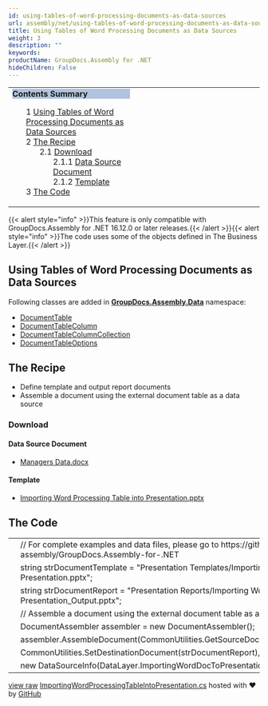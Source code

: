 ```yaml
---
id: using-tables-of-word-processing-documents-as-data-sources
url: assembly/net/using-tables-of-word-processing-documents-as-data-sources
title: Using Tables of Word Processing Documents as Data Sources
weight: 3
description: ""
keywords: 
productName: GroupDocs.Assembly for .NET
hideChildren: False
---
```

<table class="sectionMacro" border="0" cellpadding="5" cellspacing="0" width="100%"><tbody><tr><td valign="top" width="50%"><div class="panel" style="border-top-width: 1px; border-right-width: 1px; border-bottom-width: 1px; border-left-width: 1px;"><div class="panelHeader" style="border-bottom-width: 1px; background-color: rgb(176, 196, 222);"><b>Contents Summary</b></div><div class="panelContent"><style type="text/css">div.rbtoc1590388625468 { padding-top: 0px; padding-right: 0px; padding-bottom: 0px; padding-left: 0px; }div.rbtoc1590388625468 ul { list-style-type: none; list-style-image: none; margin-left: 0px; }div.rbtoc1590388625468 li { margin-left: 0px; padding-left: 0px; }</style><div class="toc rbtoc1590388625468"><ul class="toc-indentation"><li><span class="TOCOutline">1</span> <a href="#UsingTablesofWordProcessingDocumentsasDataSources-UsingTablesofWordProcessingDocumentsasDataSources">Using Tables of Word Processing Documents as Data Sources</a></li><li><span class="TOCOutline">2</span> <a href="#UsingTablesofWordProcessingDocumentsasDataSources-TheRecipe">The Recipe</a><ul class="toc-indentation"><li><span class="TOCOutline">2.1</span> <a href="#UsingTablesofWordProcessingDocumentsasDataSources-Download">Download</a><ul class="toc-indentation"><li><span class="TOCOutline">2.1.1</span> <a href="#UsingTablesofWordProcessingDocumentsasDataSources-DataSourceDocument">Data Source Document</a></li><li><span class="TOCOutline">2.1.2</span> <a href="#UsingTablesofWordProcessingDocumentsasDataSources-Template">Template</a></li></ul></li></ul></li><li><span class="TOCOutline">3</span> <a href="#UsingTablesofWordProcessingDocumentsasDataSources-TheCode">The Code</a></li></ul></div></div></div></td><td valign="top" width="15%">&nbsp;</td><td valign="top" width="35%">&nbsp;</td></tr></tbody></table>

{{< alert style="info" >}}This feature is only compatible with GroupDocs.Assembly for .NET 16.12.0 or later releases.{{< /alert >}}{{< alert style="info" >}}The code uses some of the objects defined in The Business Layer.{{< /alert >}}

## Using Tables of Word Processing Documents as Data Sources

Following classes are added in **[GroupDocs.Assembly.Data](https://apireference.groupdocs.com/net/assembly/groupdocs.assembly.data/)** namespace:

*   [DocumentTable](https://apireference.groupdocs.com/net/assembly/groupdocs.assembly.data/documenttable)
*   [DocumentTableColumn](https://apireference.groupdocs.com/net/assembly/groupdocs.assembly.data/documenttablecolumn)
*   [DocumentTableColumnCollection](https://apireference.groupdocs.com/net/assembly/groupdocs.assembly.data/documenttablecolumncollection)
*   [DocumentTableOptions](https://apireference.groupdocs.com/net/assembly/groupdocs.assembly.data/documenttableoptions)

## The Recipe

*   Define template and output report documents
*   Assemble a document using the external document table as a data source

### Download

#### Data Source Document

*   [Managers Data.docx](https://github.com/groupdocs-assembly/GroupDocs.Assembly-for-.NET/blob/master/Examples/Data/Data%20Sources/Word%20DataSource/Managers%20Data.docx?raw=true)

#### Template

*   [Importing Word Processing Table into Presentation.pptx](https://github.com/groupdocs-assembly/GroupDocs.Assembly-for-.NET/blob/master/Examples/Data/Source/Presentation%20Templates/Importing%20Word%20Processing%20Table%20into%20Presentation.pptx?raw=true)

## The Code

<table class="highlight tab-size js-file-line-container" data-tab-size="8" data-paste-markdown-skip=""><tbody><tr><td id="file-importingwordprocessingtableintopresentation-cs-L1" class="blob-num js-line-number" data-line-number="1"></td><td id="file-importingwordprocessingtableintopresentation-cs-LC1" class="blob-code blob-code-inner js-file-line"><span class="pl-c"><span class="pl-c">//</span> For complete examples and data files, please go to https://github.com/groupdocs-assembly/GroupDocs.Assembly-for-.NET</span></td></tr><tr><td id="file-importingwordprocessingtableintopresentation-cs-L2" class="blob-num js-line-number" data-line-number="2"></td><td id="file-importingwordprocessingtableintopresentation-cs-LC2" class="blob-code blob-code-inner js-file-line"><span class="pl-k">string</span> <span class="pl-smi">strDocumentTemplate</span> <span class="pl-k">=</span> <span class="pl-s"><span class="pl-pds">"</span>Presentation Templates/Importing Word Processing Table into Presentation.pptx<span class="pl-pds">"</span></span>;</td></tr><tr><td id="file-importingwordprocessingtableintopresentation-cs-L3" class="blob-num js-line-number" data-line-number="3"></td><td id="file-importingwordprocessingtableintopresentation-cs-LC3" class="blob-code blob-code-inner js-file-line"><span class="pl-k">string</span> <span class="pl-smi">strDocumentReport</span> <span class="pl-k">=</span> <span class="pl-s"><span class="pl-pds">"</span>Presentation Reports/Importing Word Processing Table into Presentation_Output.pptx<span class="pl-pds">"</span></span>;</td></tr><tr><td id="file-importingwordprocessingtableintopresentation-cs-L4" class="blob-num js-line-number" data-line-number="4"></td><td id="file-importingwordprocessingtableintopresentation-cs-LC4" class="blob-code blob-code-inner js-file-line"><span class="pl-c"><span class="pl-c">//</span> Assemble a document using the external document table as a data source.</span></td></tr><tr><td id="file-importingwordprocessingtableintopresentation-cs-L5" class="blob-num js-line-number" data-line-number="5"></td><td id="file-importingwordprocessingtableintopresentation-cs-LC5" class="blob-code blob-code-inner js-file-line"><span class="pl-en">DocumentAssembler</span> <span class="pl-smi">assembler</span> <span class="pl-k">=</span> <span class="pl-k">new</span> <span class="pl-en">DocumentAssembler</span>();</td></tr><tr><td id="file-importingwordprocessingtableintopresentation-cs-L6" class="blob-num js-line-number" data-line-number="6"></td><td id="file-importingwordprocessingtableintopresentation-cs-LC6" class="blob-code blob-code-inner js-file-line"><span class="pl-smi">assembler</span>.<span class="pl-en">AssembleDocument</span>(<span class="pl-smi">CommonUtilities</span>.<span class="pl-en">GetSourceDocument</span>(<span class="pl-smi">strDocumentTemplate</span>),</td></tr><tr><td id="file-importingwordprocessingtableintopresentation-cs-L7" class="blob-num js-line-number" data-line-number="7"></td><td id="file-importingwordprocessingtableintopresentation-cs-LC7" class="blob-code blob-code-inner js-file-line"><span class="pl-smi">CommonUtilities</span>.<span class="pl-en">SetDestinationDocument</span>(<span class="pl-smi">strDocumentReport</span>),</td></tr><tr><td id="file-importingwordprocessingtableintopresentation-cs-L8" class="blob-num js-line-number" data-line-number="8"></td><td id="file-importingwordprocessingtableintopresentation-cs-LC8" class="blob-code blob-code-inner js-file-line"><span class="pl-k">new</span> <span class="pl-en">DataSourceInfo</span>(<span class="pl-smi">DataLayer</span>.<span class="pl-en">ImportingWordDocToPresentation</span>(), <span class="pl-s"><span class="pl-pds">"</span>table<span class="pl-pds">"</span></span>));</td></tr></tbody></table>

[view raw](https://gist.github.com/GroupDocsGists/0d70a84f2c42353f38ee844bc6fc0ffb/raw/4b21f113504b2ba0d4ec3865354ab0e59a1db07c/ImportingWordProcessingTableIntoPresentation.cs) [ImportingWordProcessingTableIntoPresentation.cs](https://gist.github.com/GroupDocsGists/0d70a84f2c42353f38ee844bc6fc0ffb#file-importingwordprocessingtableintopresentation-cs) hosted with ❤ by [GitHub](https://github.com)
